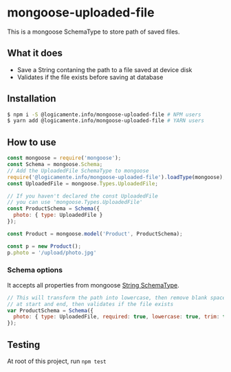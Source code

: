 # mongoose-uploaded-file

This is a mongoose SchemaType to store path of saved files.

## What it does

* Save a String contaning the path to a file saved at device disk
* Validates if the file exists before saving at database

## Installation

```bash
$ npm i -S @logicamente.info/mongoose-uploaded-file # NPM users
$ yarn add @logicamente.info/mongoose-uploaded-file # YARN users
```

## How to use

```JavaScript
const mongoose = require('mongoose');
const Schema = mongoose.Schema;
// Add the UploadedFile SchemaType to mongoose
require('@logicamente.info/mongoose-uploaded-file').loadType(mongoose);
const UploadedFile = mongoose.Types.UploadedFile;

// If you haven't declared the const UploadedFile
// you can use 'mongoose.Types.UploadedFile'
const ProductSchema = Schema({
  photo: { type: UploadedFile }
});

const Product = mongoose.model('Product', ProductSchema);

const p = new Product();
p.photo = '/upload/photo.jpg'
```

### Schema options

It accepts all properties from mongoose [String SchemaType](https://mongoosejs.com/docs/schematypes.html#strings).

```JavaScript
// This will transform the path into lowercase, then remove blank space
// at start and end, then validates if the file exists
var ProductSchema = Schema({
  photo: { type: UploadedFile, required: true, lowercase: true, trim: true }
});
```

## Testing

At root of this project, run `npm test`